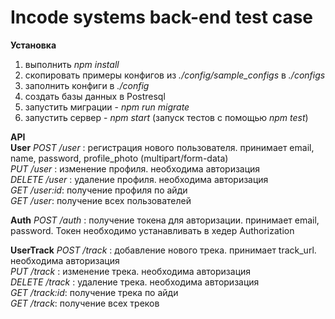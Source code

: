 # Incode systems back-end test case  
 
 **Установка**
 1) выполнить *npm install*
 2) скопировать примеры конфигов из *./config/sample_configs* в *./configs*
 3) заполнить конфиги в *./config*
 4) создать базы данных в Postresql
 5) запустить миграции - *npm run migrate*
 6) запустить сервер - *npm start* (запуск тестов с помощью *npm test*)
  
**API**  
**User**
*POST /user* : регистрация нового пользователя. принимает email, name, password, profile_photo (multipart/form-data)  
*PUT /user* : изменение профиля. необходима авторизация  
*DELETE /user* : удаление профиля. необходима авторизация  
*GET /user:id*: получение профиля по айди  
*GET /user*: получение всех пользователей  

**Auth**
*POST /auth* : получение токена для авторизации. принимает email, password. Токен необходимо устанавливать в хедер Authorization  
 
 **UserTrack**
*POST /track* : добавление нового трека. принимает track_url. необходима авторизация  
*PUT /track* : изменение трека. необходима авторизация  
*DELETE /track* : удаление трека. необходима авторизация  
*GET /track:id*: получение трека по айди  
*GET /track*: получение всех треков  

